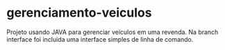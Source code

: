 # gerenciamento-veiculos
Projeto usando JAVA para gerenciar veículos em uma revenda.
Na branch interface foi incluida uma interface simples de linha de comando. 
